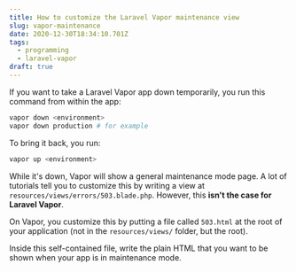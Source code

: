 ```yaml
---
title: How to customize the Laravel Vapor maintenance view
slug: vapor-maintenance
date: 2020-12-30T18:34:10.701Z
tags:
  - programming
  - laravel-vapor
draft: true
---
```

If you want to take a Laravel Vapor app down temporarily, you run this command from within the app: 

```bash
vapor down <environment>
vapor down production # for example
```

To bring it back, you run: 

```bash
vapor up <environment>
```

While it's down, Vapor will show a general maintenance mode page. A lot of tutorials tell you to customize this by writing a view at `resources/views/errors/503.blade.php`. However, this **isn't the case for Laravel Vapor**. 

On Vapor, you customize this by putting a file called `503.html` at the root of your application (not in the `resources/views/` folder, but the root). 

Inside this self-contained file, write the plain HTML that you want to be shown when your app is in maintenance mode. 